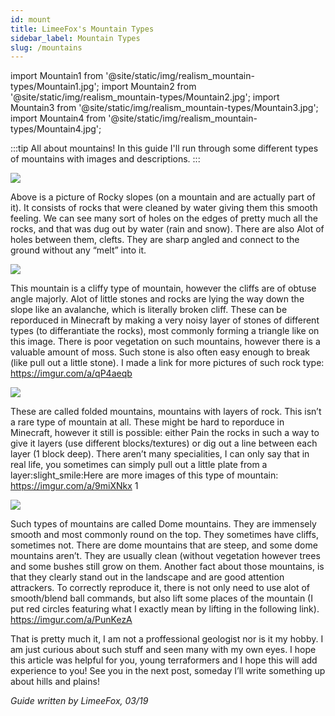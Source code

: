 ```yaml
---
id: mount
title: LimeeFox's Mountain Types
sidebar_label: Mountain Types
slug: /mountains
---
```


import Mountain1 from '@site/static/img/realism_mountain-types/Mountain1.jpg';
import Mountain2 from '@site/static/img/realism_mountain-types/Mountain2.jpg';
import Mountain3 from '@site/static/img/realism_mountain-types/Mountain3.jpg';
import Mountain4 from '@site/static/img/realism_mountain-types/Mountain4.jpg';

:::tip All about mountains!
In this guide I'll run through some different types of mountains with images and descriptions.
:::

<img src={Mountain1} />

Above is a picture of Rocky slopes (on a mountain and are actually part of it). It consists of rocks that were cleaned by water giving them this smooth feeling. We can see many sort of holes on the edges of pretty much all the rocks, and that was dug out by water (rain and snow). There are also Alot of holes between them, clefts. They are sharp angled and connect to the ground without any “melt” into it.

<img src={Mountain2} />

This mountain is a cliffy type of mountain, however the cliffs are of obtuse angle majorly. Alot of little stones and rocks are lying the way down the slope like an avalanche, which is literally broken cliff. These can be reporduced in Minecraft by making a very noisy layer of stones of different types (to differantiate the rocks), most commonly forming a triangle like on this image. There is poor vegetation on such mountains, however there is a valuable amount of moss. Such stone is also often easy enough to break (like pull out a little stone). I made a link for more pictures of such rock type: https://imgur.com/a/qP4aeqb

<img src={Mountain3} />

These are called folded mountains, mountains with layers of rock. This isn’t a rare type of mountain at all. These might be hard to reporduce in Minecraft, however it still is possible: either Pain the rocks in such a way to give it layers (use different blocks/textures) or dig out a line between each layer (1 block deep). There aren’t many specialities, I can only say that in real life, you sometimes can simply pull out a little plate from a layer:slight_smile:Here are more images of this type of mountain: https://imgur.com/a/9miXNkx 1

<img src={Mountain4} />

Such types of mountains are called Dome mountains. They are immensely smooth and most commonly round on the top. They sometimes have cliffs, sometimes not. There are dome mountains that are steep, and some dome mountains aren’t. They are usually clean (without vegetation however trees and some bushes still grow on them. Another fact about those mountains, is that they clearly stand out in the landscape and are good attention attrackers. To correctly reproduce it, there is not only need to use alot of smooth/blend ball commands, but also lift some places of the mountain (I put red circles featuring what I exactly mean by lifting in the following link). https://imgur.com/a/PunKezA

That is pretty much it, I am not a proffessional geologist nor is it my hobby. I am just curious about such stuff and seen many with my own eyes. I hope this article was helpful for you, young terraformers and I hope this will add experience to you! See you in the next post, someday I’ll write something up about hills and plains!

*Guide written by LimeeFox, 03/19*